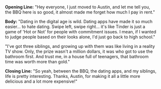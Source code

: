 **Opening Line:**
"Hey everyone, I just moved to Austin, and let me tell you, the BBQ here is so good, it almost made me forget how much I pay in rent."

**Body:**
"Dating in the digital age is wild. Dating apps have made it so much easier... to hate dating. Swipe left, swipe right... it's like Tinder is just a game of 'Hot or Not' for people with commitment issues. I mean, if I wanted to judge people based on their looks alone, I'd just go back to high school."

"I've got three siblings, and growing up with them was like living in a reality TV show. Only, the prize wasn't a million dollars, it was who got to use the bathroom first. And trust me, in a house full of teenagers, that bathroom time was worth more than gold."

**Closing Line:**
"So yeah, between the BBQ, the dating apps, and my siblings, life is pretty interesting. Thanks, Austin, for making it all a little more delicious and a lot more expensive!"